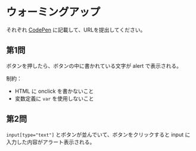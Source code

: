 # ウォーミングアップ

それぞれ [CodePen](https://codepen.io/) に記載して、URLを提出してください。

## 第1問

ボタンを押したら、ボタンの中に書かれている文字が alert で表示される。

制約：

- HTML に onclick を書かないこと
- 変数定義に `var` を使用しないこと

## 第2問

`input[type="text"]` とボタンが並んでいて、ボタンをクリックすると input に入力した内容がアラート表示される。
